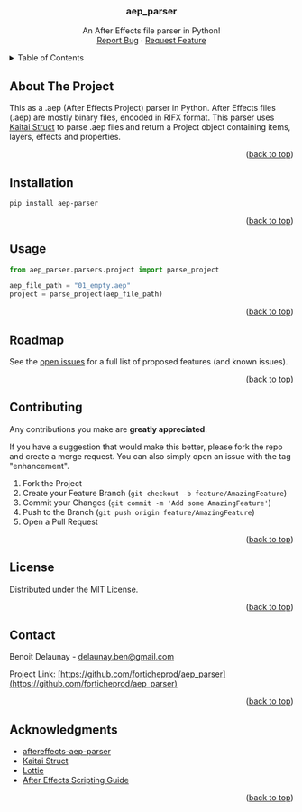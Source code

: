 <a name="readme-top"></a>

<!-- PROJECT NAME -->
<br />
<div align="center">
  <h3 align="center">aep_parser</h3>
  <p align="center">
    An After Effects file parser in Python!
    <br />
    <a href="https://github.com/forticheprod/aep_parser/issues">Report Bug</a>
    ·
    <a href="https://github.com/forticheprod/aep_parser/issues">Request Feature</a>
  </p>
</div>



<!-- TABLE OF CONTENTS -->
<details>
  <summary>Table of Contents</summary>
  <ol>
    <li><a href="#about-the-project">About The Project</a></li>
    <li><a href="#installation">Installation</a></li>
    <li><a href="#usage">Usage</a></li>
    <li><a href="#roadmap">Roadmap</a></li>
    <li><a href="#contributing">Contributing</a></li>
    <li><a href="#license">License</a></li>
    <li><a href="#contact">Contact</a></li>
    <li><a href="#acknowledgments">Acknowledgments</a></li>
  </ol>
</details>



<!-- ABOUT THE PROJECT -->
## About The Project


This as a .aep (After Effects Project) parser in Python. After Effects files (.aep) are mostly binary files, encoded in RIFX format. This parser uses [Kaitai Struct](https://kaitai.io/) to parse .aep files and return a Project object containing items, layers, effects and properties.

<p align="right">(<a href="#readme-top">back to top</a>)</p>



<!-- INSTALLATION -->
## Installation

```sh
pip install aep-parser
```

<p align="right">(<a href="#readme-top">back to top</a>)</p>




<!-- USAGE EXAMPLES -->
## Usage

```python
from aep_parser.parsers.project import parse_project

aep_file_path = "01_empty.aep"
project = parse_project(aep_file_path)
```

<p align="right">(<a href="#readme-top">back to top</a>)</p>




<!-- ROADMAP -->
## Roadmap

See the [open issues](https://github.com/forticheprod/aep_parser/issues) for a full list of proposed features (and known issues).

<p align="right">(<a href="#readme-top">back to top</a>)</p>




<!-- CONTRIBUTING -->
## Contributing

Any contributions you make are **greatly appreciated**.

If you have a suggestion that would make this better, please fork the repo and create a merge request. You can also simply open an issue with the tag "enhancement".

1. Fork the Project
2. Create your Feature Branch (`git checkout -b feature/AmazingFeature`)
3. Commit your Changes (`git commit -m 'Add some AmazingFeature'`)
4. Push to the Branch (`git push origin feature/AmazingFeature`)
5. Open a Pull Request

<p align="right">(<a href="#readme-top">back to top</a>)</p>




<!-- LICENSE -->
## License

Distributed under the MIT License.

<p align="right">(<a href="#readme-top">back to top</a>)</p>




<!-- CONTACT -->
## Contact

Benoit Delaunay - delaunay.ben@gmail.com

Project Link: [https://github.com/forticheprod/aep_parser](https://github.com/forticheprod/aep_parser)

<p align="right">(<a href="#readme-top">back to top</a>)</p>




<!-- ACKNOWLEDGMENTS -->
## Acknowledgments

* [aftereffects-aep-parser](https://github.com/boltframe/aftereffects-aep-parser)
* [Kaitai Struct](https://kaitai.io)
* [Lottie](https://lottiefiles.github.io/lottie-docs/aep/)
* [After Effects Scripting Guide](https://ae-scripting.docsforadobe.dev/)

<p align="right">(<a href="#readme-top">back to top</a>)</p>
